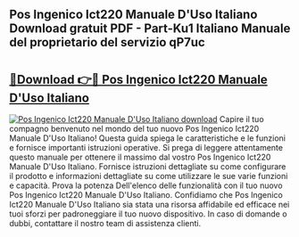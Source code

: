 ## Pos Ingenico Ict220 Manuale D'Uso Italiano Download gratuit PDF - Part-Ku1 Italiano Manuale del proprietario del servizio qP7uc

# <h2><a href="http://dfe7gj.blite.top/?on=Pos+Ingenico+Ict220+Manuale+D%27Uso+Italiano">🔗Download 👉🔴 Pos Ingenico Ict220 Manuale D'Uso Italiano</a></h2>

[![Pos Ingenico Ict220 Manuale D'Uso Italiano download](https://i.imgur.com/lujVjoI.png)](http://dfe7gj.blite.top/?on=Pos+Ingenico+Ict220+Manuale+D%27Uso+Italiano)
Capire il tuo compagno benvenuto nel mondo del tuo nuovo Pos Ingenico Ict220 Manuale D'Uso Italiano! Questa guida spiega le caratteristiche e le funzioni e fornisce importanti istruzioni operative. Si prega di leggere attentamente questo manuale per ottenere il massimo dal vostro Pos Ingenico Ict220 Manuale D'Uso Italiano. Fornisce istruzioni dettagliate su come configurare il prodotto e informazioni dettagliate su come utilizzare le sue varie funzioni e capacità. Prova la potenza Dell'elenco delle funzionalità con il tuo nuovo Pos Ingenico Ict220 Manuale D'Uso Italiano. Confidiamo che Pos Ingenico Ict220 Manuale D'Uso Italiano sia stata una risorsa affidabile ed efficace nei tuoi sforzi per padroneggiare il tuo nuovo dispositivo. In caso di domande o dubbi, contattare il nostro team di assistenza clienti.
